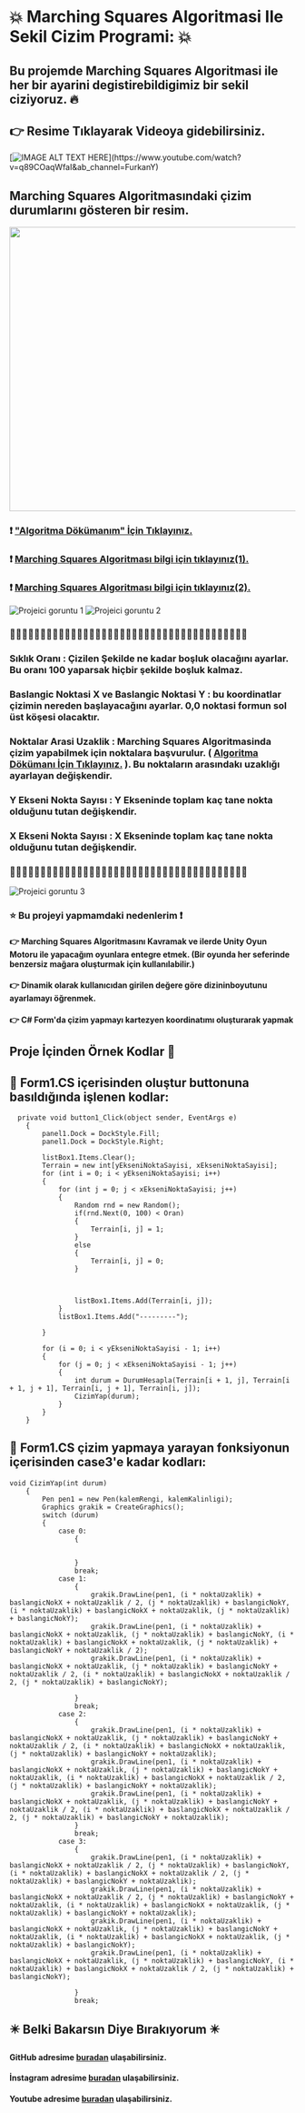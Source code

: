 # :collision: Marching Squares Algoritmasi Ile Sekil Cizim Programi: :collision:


## Bu projemde Marching Squares Algoritmasi ile her bir ayarini degistirebildigimiz bir sekil ciziyoruz. :fire:

## :point_right: Resime Tıklayarak Videoya gidebilirsiniz.
[![IMAGE ALT TEXT HERE]([https://img.youtube.com/vi/q89COaqWfaI&ab_channel=FurkanY/0.jpg](https://github.com/FurcanY/HyperCasual-ShopSystem/assets/114299899/09906c54-ee53-4ab4-9384-0c05e38705d0))](https://www.youtube.com/watch?v=q89COaqWfaI&ab_channel=FurkanY)

## Marching Squares Algoritmasındaki çizim durumlarını gösteren bir resim.
<img src="https://github.com/FurcanY/HyperCasual-ShopSystem/assets/114299899/03cfb93a-fd64-4a29-b966-213b006ea8fc"  width="720" height="500"  />




### :exclamation: ["Algoritma Dökümanım" İçin Tıklayınız.](https://github.com/FurcanY/MarchingSquares/blob/master/MarchingSquares/MarchingSquares/Document/MarchingSquaresAlgoritmasi.pdf)
### :exclamation: [Marching Squares Algoritması bilgi için tıklayınız(1).](https://www.baeldung.com/cs/marching-squares)
### :exclamation: [Marching Squares Algoritması bilgi için tıklayınız(2).](https://urbanspr1nter.github.io/marchingsquares/)


![Projeici goruntu 1](https://github.com/FurcanY/HyperCasual-ShopSystem/assets/114299899/2c15d14d-6036-47ac-9d94-d2f4ab489941)
![Projeici goruntu 2](https://github.com/FurcanY/HyperCasual-ShopSystem/assets/114299899/2082b46f-c6f1-40d3-b9ea-6111be754011)

### :star2::star2::star2::star2::star2::star2::star2::star2::star2::star2::star2::star2::star2::star2::star2::star2::star2::star2::star2::star2::star2::star2::star2::star2::star2::star2::star2::star2::star2::star2::star2::star2::star2::star2::star2::star2::star2::star2::star2:
### Sıklık Oranı : Çizilen Şekilde ne kadar boşluk olacağını ayarlar. Bu oranı 100 yaparsak hiçbir şekilde boşluk kalmaz.
### Baslangic Noktasi X ve Baslangic Noktasi Y : bu koordinatlar çizimin nereden başlayacağını ayarlar. 0,0 noktasi formun sol üst köşesi olacaktır.
### Noktalar Arasi Uzaklik : Marching Squares Algoritmasinda çizim yapabilmek için noktalara başvurulur. ( [Algoritma Dökümanı İçin Tıklayınız.](https://github.com/FurcanY/MarchingSquares/blob/master/MarchingSquares/MarchingSquares/Document/MarchingSquaresAlgoritmasi.pdf) ). Bu noktaların arasındakı uzaklığı ayarlayan değişkendir.
### Y Ekseni Nokta Sayısı : Y Ekseninde toplam kaç tane nokta olduğunu tutan değişkendir.
### X Ekseni Nokta Sayısı : X Ekseninde toplam kaç tane nokta olduğunu tutan değişkendir.
### :star2::star2::star2::star2::star2::star2::star2::star2::star2::star2::star2::star2::star2::star2::star2::star2::star2::star2::star2::star2::star2::star2::star2::star2::star2::star2::star2::star2::star2::star2::star2::star2::star2::star2::star2::star2::star2::star2::star2:

![Projeici goruntu 3](https://github.com/FurcanY/HyperCasual-ShopSystem/assets/114299899/08567fb9-746c-4fd3-a82f-b75e5b8a15e2)



### :star: Bu projeyi yapmamdaki nedenlerim :exclamation:
#### :point_right: Marching Squares Algoritmasını Kavramak ve ilerde Unity Oyun Motoru ile yapacağım oyunlara entegre etmek. (Bir oyunda her seferinde benzersiz mağara oluşturmak için kullanılabilir.)
#### :point_right: Dinamik olarak kullanıcıdan girilen değere göre dizininboyutunu ayarlamayı öğrenmek.
#### :point_right: C# Form'da çizim yapmayı kartezyen koordinatımı oluşturarak yapmak


## Proje İçinden Örnek Kodlar 💾

## :dash: Form1.CS içerisinden oluştur buttonuna basıldığında işlenen kodlar:
      private void button1_Click(object sender, EventArgs e)
        {
            panel1.Dock = DockStyle.Fill;
            panel1.Dock = DockStyle.Right;

            listBox1.Items.Clear();
            Terrain = new int[yEkseniNoktaSayisi, xEkseniNoktaSayisi];
            for (int i = 0; i < yEkseniNoktaSayisi; i++)
            {
                for (int j = 0; j < xEkseniNoktaSayisi; j++)
                {
                    Random rnd = new Random();
                    if(rnd.Next(0, 100) < Oran)
                    {
                        Terrain[i, j] = 1;
                    }
                    else
                    {
                        Terrain[i, j] = 0;
                    }
                    


                    listBox1.Items.Add(Terrain[i, j]);
                }
                listBox1.Items.Add("---------");

            }

            for (i = 0; i < yEkseniNoktaSayisi - 1; i++)
            {
                for (j = 0; j < xEkseniNoktaSayisi - 1; j++)
                {
                    int durum = DurumHesapla(Terrain[i + 1, j], Terrain[i + 1, j + 1], Terrain[i, j + 1], Terrain[i, j]);
                    CizimYap(durum);
                }
            }
        }
## :dash: Form1.CS çizim yapmaya yarayan fonksiyonun içerisinden case3'e kadar kodları:

    void CizimYap(int durum)
        {
            Pen pen1 = new Pen(kalemRengi, kalemKalinligi);
            Graphics grakik = CreateGraphics();
            switch (durum)
            {
                case 0:
                    {


                    }
                    break;
                case 1:
                    {
                        grakik.DrawLine(pen1, (i * noktaUzaklik) + baslangicNokX + noktaUzaklik / 2, (j * noktaUzaklik) + baslangicNokY, (i * noktaUzaklik) + baslangicNokX + noktaUzaklik, (j * noktaUzaklik) + baslangicNokY);
                        grakik.DrawLine(pen1, (i * noktaUzaklik) + baslangicNokX + noktaUzaklik, (j * noktaUzaklik) + baslangicNokY, (i * noktaUzaklik) + baslangicNokX + noktaUzaklik, (j * noktaUzaklik) + baslangicNokY + noktaUzaklik / 2);
                        grakik.DrawLine(pen1, (i * noktaUzaklik) + baslangicNokX + noktaUzaklik, (j * noktaUzaklik) + baslangicNokY + noktaUzaklik / 2, (i * noktaUzaklik) + baslangicNokX + noktaUzaklik / 2, (j * noktaUzaklik) + baslangicNokY);

                    }
                    break;
                case 2:
                    {
                        grakik.DrawLine(pen1, (i * noktaUzaklik) + baslangicNokX + noktaUzaklik, (j * noktaUzaklik) + baslangicNokY + noktaUzaklik / 2, (i * noktaUzaklik) + baslangicNokX + noktaUzaklik, (j * noktaUzaklik) + baslangicNokY + noktaUzaklik);
                        grakik.DrawLine(pen1, (i * noktaUzaklik) + baslangicNokX + noktaUzaklik, (j * noktaUzaklik) + baslangicNokY + noktaUzaklik, (i * noktaUzaklik) + baslangicNokX + noktaUzaklik / 2, (j * noktaUzaklik) + baslangicNokY + noktaUzaklik);
                        grakik.DrawLine(pen1, (i * noktaUzaklik) + baslangicNokX + noktaUzaklik, (j * noktaUzaklik) + baslangicNokY + noktaUzaklik / 2, (i * noktaUzaklik) + baslangicNokX + noktaUzaklik / 2, (j * noktaUzaklik) + baslangicNokY + noktaUzaklik);
                    }
                    break;
                case 3:
                    {
                        grakik.DrawLine(pen1, (i * noktaUzaklik) + baslangicNokX + noktaUzaklik / 2, (j * noktaUzaklik) + baslangicNokY, (i * noktaUzaklik) + baslangicNokX + noktaUzaklik / 2, (j * noktaUzaklik) + baslangicNokY + noktaUzaklik);
                        grakik.DrawLine(pen1, (i * noktaUzaklik) + baslangicNokX + noktaUzaklik / 2, (j * noktaUzaklik) + baslangicNokY + noktaUzaklik, (i * noktaUzaklik) + baslangicNokX + noktaUzaklik, (j * noktaUzaklik) + baslangicNokY + noktaUzaklik);
                        grakik.DrawLine(pen1, (i * noktaUzaklik) + baslangicNokX + noktaUzaklik, (j * noktaUzaklik) + baslangicNokY + noktaUzaklik, (i * noktaUzaklik) + baslangicNokX + noktaUzaklik, (j * noktaUzaklik) + baslangicNokY);
                        grakik.DrawLine(pen1, (i * noktaUzaklik) + baslangicNokX + noktaUzaklik, (j * noktaUzaklik) + baslangicNokY, (i * noktaUzaklik) + baslangicNokX + noktaUzaklik / 2, (j * noktaUzaklik) + baslangicNokY);

                    }
                    break;
                
        
        
   ## ✴️ Belki Bakarsın Diye Bırakıyorum ✴️
   ####  GitHub adresime [buradan](https://github.com/FurcanY) ulaşabilirsiniz.
   ####  İnstagram adresime [buradan](https://www.instagram.com/y.furcan/) ulaşabilirsiniz.
   ####  Youtube adresime [buradan](https://www.youtube.com/channel/UCQRXjt0lg2jCnp2NqOAO2Ig) ulaşabilirsiniz.
